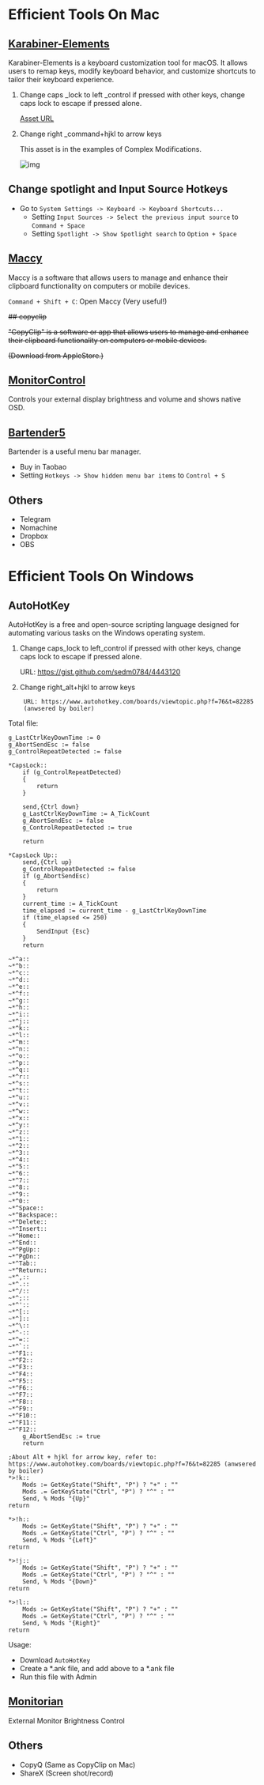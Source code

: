 # Efficient Tools On Mac

## [Karabiner-Elements](https://karabiner-elements.pqrs.org/)

Karabiner-Elements is a keyboard customization tool for macOS. It allows users to remap keys, modify keyboard behavior, and customize shortcuts to tailor their keyboard experience. 

1. Change caps _lock to left _control if pressed with other keys, change caps lock to escape if pressed alone.

	[Asset URL](https://ke-complex-modifications.pqrs.org/#caps_lock_tapped_escape_held_left_control)

2. Change right _command+hjkl to arrow keys

	This asset is in the examples of Complex Modifications.

	![img](./img/right_command.png)

## Change spotlight and Input Source Hotkeys

- Go to `System Settings -> Keyboard -> Keyboard Shortcuts...`
   - Setting `Input Sources -> Select the previous input source` to `Command + Space`
   - Setting `Spotlight -> Show Spotlight search` to `Option + Space`

## [Maccy](https://maccy.app)

Maccy is a software that allows users to manage and enhance their clipboard functionality on computers or mobile devices.

`Command + Shift + C`: Open Maccy (Very useful!) 

~~## copyclip~~

~~"CopyClip" is a software or app that allows users to manage and enhance their clipboard functionality on computers or mobile devices.~~

~~(Download from AppleStore.)~~

## [MonitorControl](https://github.com/MonitorControl/MonitorControl)

Controls your external display brightness and volume and shows native OSD.

## [Bartender5](https://www.macbartender.com)

Bartender is a useful menu bar manager.

- Buy in Taobao
- Setting `Hotkeys -> Show hidden menu bar items` to `Control + S`

## Others
- Telegram
- Nomachine
- Dropbox
- OBS

# Efficient Tools On Windows

## AutoHotKey

AutoHotKey is a free and open-source scripting language designed for automating various tasks on the Windows operating system. 


1. Change caps_lock to left_control if pressed with other keys, change caps lock to escape if pressed alone.

	URL: https://gist.github.com/sedm0784/4443120

2. Change right_alt+hjkl to arrow keys

        URL: https://www.autohotkey.com/boards/viewtopic.php?f=76&t=82285
        (anwsered by boiler)

Total file:
```
g_LastCtrlKeyDownTime := 0
g_AbortSendEsc := false
g_ControlRepeatDetected := false

*CapsLock::
    if (g_ControlRepeatDetected)
    {
        return
    }

    send,{Ctrl down}
    g_LastCtrlKeyDownTime := A_TickCount
    g_AbortSendEsc := false
    g_ControlRepeatDetected := true

    return

*CapsLock Up::
    send,{Ctrl up}
    g_ControlRepeatDetected := false
    if (g_AbortSendEsc)
    {
        return
    }
    current_time := A_TickCount
    time_elapsed := current_time - g_LastCtrlKeyDownTime
    if (time_elapsed <= 250)
    {
        SendInput {Esc}
    }
    return

~*^a::
~*^b::
~*^c::
~*^d::
~*^e::
~*^f::
~*^g::
~*^h::
~*^i::
~*^j::
~*^k::
~*^l::
~*^m::
~*^n::
~*^o::
~*^p::
~*^q::
~*^r::
~*^s::
~*^t::
~*^u::
~*^v::
~*^w::
~*^x::
~*^y::
~*^z::
~*^1::
~*^2::
~*^3::
~*^4::
~*^5::
~*^6::
~*^7::
~*^8::
~*^9::
~*^0::
~*^Space::
~*^Backspace::
~*^Delete::
~*^Insert::
~*^Home::
~*^End::
~*^PgUp::
~*^PgDn::
~*^Tab::
~*^Return::
~*^,::
~*^.::
~*^/::
~*^;::
~*^'::
~*^[::
~*^]::
~*^\::
~*^-::
~*^=::
~*^`::
~*^F1::
~*^F2::
~*^F3::
~*^F4::
~*^F5::
~*^F6::
~*^F7::
~*^F8::
~*^F9::
~*^F10::
~*^F11::
~*^F12::
    g_AbortSendEsc := true
    return

;About Alt + hjkl for arrow key, refer to: https://www.autohotkey.com/boards/viewtopic.php?f=76&t=82285 (anwsered by boiler)
*>!k::
	Mods := GetKeyState("Shift", "P") ? "+" : ""
	Mods .= GetKeyState("Ctrl", "P") ? "^" : ""
	Send, % Mods "{Up}"
return

*>!h::
	Mods := GetKeyState("Shift", "P") ? "+" : ""
	Mods .= GetKeyState("Ctrl", "P") ? "^" : ""
	Send, % Mods "{Left}"
return

*>!j::
	Mods := GetKeyState("Shift", "P") ? "+" : ""
	Mods .= GetKeyState("Ctrl", "P") ? "^" : ""
	Send, % Mods "{Down}"
return

*>!l::
	Mods := GetKeyState("Shift", "P") ? "+" : ""
	Mods .= GetKeyState("Ctrl", "P") ? "^" : ""
	Send, % Mods "{Right}"
return
```

Usage:
- Download `AutoHotKey`
- Create a *.ank file, and add above to a *.ank file
- Run this file with Admin

## [Monitorian](https://github.com/emoacht/Monitorian)
External Monitor Brightness Control

## Others

- CopyQ (Same as CopyClip on Mac)
- ShareX (Screen shot/record)
